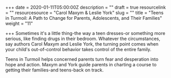 +++
date = 2020-01-11T05:00:00Z
description = ""
draft = true
resourcelink = ""
resourcesource = "Carol Maxym & Leslie York"
slug = ""
title = "Teens in Turmoil: A Path to Change for Parents, Adolescents, and Their Families"
weight = "11"

+++
Sometimes it's a little thing-the way a teen dresses-or something more serious, like finding drugs in their bedroom. Whatever the circumstances, say authors Carol Maxym and Leslie York, the turning point comes when your child's out-of-control behavior takes control of the entire family.

Teens in Turmoil helps concerned parents turn fear and desperation into hope and action. Maxym and York guide parents in charting a course to getting their families-and teens-back on track.